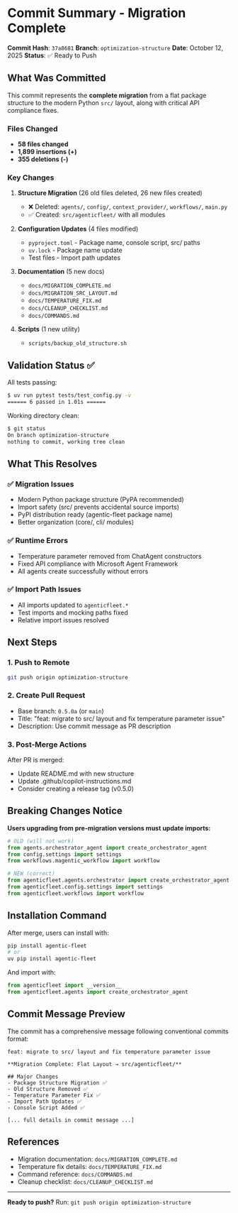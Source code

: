 # Commit Summary - Migration Complete

**Commit Hash**: `37a8681`
**Branch**: `optimization-structure`
**Date**: October 12, 2025
**Status**: ✅ Ready to Push

## What Was Committed

This commit represents the **complete migration** from a flat package structure to the modern Python `src/` layout, along with critical API compliance fixes.

### Files Changed

- **58 files changed**
- **1,899 insertions (+)**
- **355 deletions (-)**

### Key Changes

1. **Structure Migration** (26 old files deleted, 26 new files created)
   - ❌ Deleted: `agents/`, `config/`, `context_provider/`, `workflows/`, `main.py`
   - ✅ Created: `src/agenticfleet/` with all modules

2. **Configuration Updates** (4 files modified)
   - `pyproject.toml` - Package name, console script, src/ paths
   - `uv.lock` - Package name update
   - Test files - Import path updates

3. **Documentation** (5 new docs)
   - `docs/MIGRATION_COMPLETE.md`
   - `docs/MIGRATION_SRC_LAYOUT.md`
   - `docs/TEMPERATURE_FIX.md`
   - `docs/CLEANUP_CHECKLIST.md`
   - `docs/COMMANDS.md`

4. **Scripts** (1 new utility)
   - `scripts/backup_old_structure.sh`

## Validation Status ✅

All tests passing:

```bash
$ uv run pytest tests/test_config.py -v
====== 6 passed in 1.01s ======
```

Working directory clean:

```bash
$ git status
On branch optimization-structure
nothing to commit, working tree clean
```

## What This Resolves

### ✅ Migration Issues

- Modern Python package structure (PyPA recommended)
- Import safety (src/ prevents accidental source imports)
- PyPI distribution ready (agentic-fleet package name)
- Better organization (core/, cli/ modules)

### ✅ Runtime Errors

- Temperature parameter removed from ChatAgent constructors
- Fixed API compliance with Microsoft Agent Framework
- All agents create successfully without errors

### ✅ Import Path Issues

- All imports updated to `agenticfleet.*`
- Test imports and mocking paths fixed
- Relative import issues resolved

## Next Steps

### 1. Push to Remote

```bash
git push origin optimization-structure
```

### 2. Create Pull Request

- Base branch: `0.5.0a` (or `main`)
- Title: "feat: migrate to src/ layout and fix temperature parameter issue"
- Description: Use commit message as PR description

### 3. Post-Merge Actions

After PR is merged:

- Update README.md with new structure
- Update .github/copilot-instructions.md
- Consider creating a release tag (v0.5.0)

## Breaking Changes Notice

**Users upgrading from pre-migration versions must update imports:**

```python
# OLD (will not work)
from agents.orchestrator_agent import create_orchestrator_agent
from config.settings import settings
from workflows.magentic_workflow import workflow

# NEW (correct)
from agenticfleet.agents.orchestrator import create_orchestrator_agent
from agenticfleet.config.settings import settings
from agenticfleet.workflows import workflow
```

## Installation Command

After merge, users can install with:

```bash
pip install agentic-fleet
# or
uv pip install agentic-fleet
```

And import with:

```python
from agenticfleet import __version__
from agenticfleet.agents import create_orchestrator_agent
```

## Commit Message Preview

The commit has a comprehensive message following conventional commits format:

```
feat: migrate to src/ layout and fix temperature parameter issue

**Migration Complete: Flat Layout → src/agenticfleet/**

## Major Changes
- Package Structure Migration ✅
- Old Structure Removed ✅
- Temperature Parameter Fix ✅
- Import Path Updates ✅
- Console Script Added ✅

[... full details in commit message ...]
```

## References

- Migration documentation: `docs/MIGRATION_COMPLETE.md`
- Temperature fix details: `docs/TEMPERATURE_FIX.md`
- Command reference: `docs/COMMANDS.md`
- Cleanup checklist: `docs/CLEANUP_CHECKLIST.md`

---

**Ready to push?** Run: `git push origin optimization-structure`
